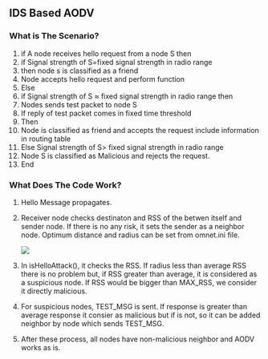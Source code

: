 ## IDS Based AODV

### What is The Scenario?
1. if A node receives hello request from a node S then
2. if Signal strength of S=fixed signal strength in radio
range
3. then node s is classified as a friend
4. Node accepts hello request and perform function
5. Else
6. if Signal strength of S ≈ fixed signal strength in radio range
then
7. Nodes sends test packet to node S
8. If reply of test packet comes in fixed time threshold
9. Then
10. Node is classified as friend and accepts the request include
information in routing table
11. Else Signal strength of S> fixed signal strength in radio range
12. Node S is classified as Malicious and rejects the request.
13. End

### What Does The Code Work?
1. Hello Message propagates.
2. Receiver node checks destinaton and RSS of the betwen itself and sender node. If there is no any risk, it sets the sender as a neighbor node. Optimum distance and radius can be set from omnet.ini file.

    ![](https://i.imgur.com/s4Khprl.png)

3. In isHelloAttack(), it checks the RSS. If radius less than average RSS there is no problem but, if RSS greater than average, it is considered as a suspicious node. If RSS would be bigger than MAX_RSS, we consider it directly malicious.
4. For suspicious nodes, TEST_MSG is sent. If response is greater than average response it consier as malicious but if is not, so it can be added neighbor by node which sends TEST_MSG.
5. After these process, all nodes have non-malicious neighbor and AODV works as is.